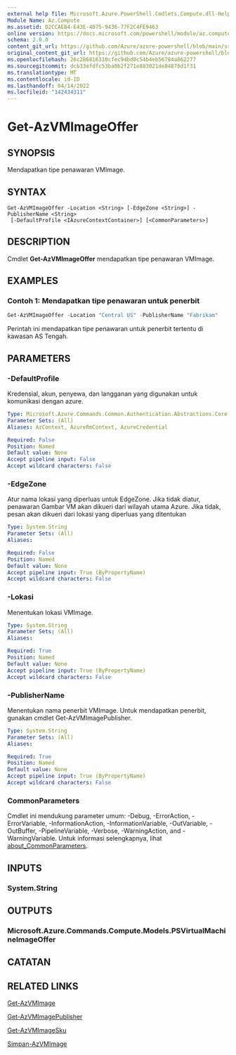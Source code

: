 ```yaml
---
external help file: Microsoft.Azure.PowerShell.Cmdlets.Compute.dll-Help.xml
Module Name: Az.Compute
ms.assetid: D2CCAEB4-E43E-4075-9436-77F2C4FE9463
online version: https://docs.microsoft.com/powershell/module/az.compute/get-azvmimageoffer
schema: 2.0.0
content_git_url: https://github.com/Azure/azure-powershell/blob/main/src/Compute/Compute/help/Get-AzVMImageOffer.md
original_content_git_url: https://github.com/Azure/azure-powershell/blob/main/src/Compute/Compute/help/Get-AzVMImageOffer.md
ms.openlocfilehash: 26c286816310cfec94bd0c54b4eb56784a862277
ms.sourcegitcommit: dcb33efdfc53ba0b2f271e883021de84878d1f31
ms.translationtype: MT
ms.contentlocale: id-ID
ms.lasthandoff: 04/14/2022
ms.locfileid: "142434311"
---
```

# Get-AzVMImageOffer

## SYNOPSIS
Mendapatkan tipe penawaran VMImage.

## SYNTAX

```
Get-AzVMImageOffer -Location <String> [-EdgeZone <String>] -PublisherName <String>
 [-DefaultProfile <IAzureContextContainer>] [<CommonParameters>]
```

## DESCRIPTION
Cmdlet **Get-AzVMImageOffer** mendapatkan tipe penawaran VMImage.

## EXAMPLES

### Contoh 1: Mendapatkan tipe penawaran untuk penerbit
```powershell
Get-AzVMImageOffer -Location "Central US" -PublisherName "Fabrikam"
```

Perintah ini mendapatkan tipe penawaran untuk penerbit tertentu di kawasan AS Tengah.

## PARAMETERS

### -DefaultProfile
Kredensial, akun, penyewa, dan langganan yang digunakan untuk komunikasi dengan azure.

```yaml
Type: Microsoft.Azure.Commands.Common.Authentication.Abstractions.Core.IAzureContextContainer
Parameter Sets: (All)
Aliases: AzContext, AzureRmContext, AzureCredential

Required: False
Position: Named
Default value: None
Accept pipeline input: False
Accept wildcard characters: False
```

### -EdgeZone
Atur nama lokasi yang diperluas untuk EdgeZone. Jika tidak diatur, penawaran Gambar VM akan dikueri dari wilayah utama Azure. Jika tidak, pesan akan dikueri dari lokasi yang diperluas yang ditentukan

```yaml
Type: System.String
Parameter Sets: (All)
Aliases:

Required: False
Position: Named
Default value: None
Accept pipeline input: True (ByPropertyName)
Accept wildcard characters: False
```

### -Lokasi
Menentukan lokasi VMImage.

```yaml
Type: System.String
Parameter Sets: (All)
Aliases:

Required: True
Position: Named
Default value: None
Accept pipeline input: True (ByPropertyName)
Accept wildcard characters: False
```

### -PublisherName
Menentukan nama penerbit VMImage.
Untuk mendapatkan penerbit, gunakan cmdlet Get-AzVMImagePublisher.

```yaml
Type: System.String
Parameter Sets: (All)
Aliases:

Required: True
Position: Named
Default value: None
Accept pipeline input: True (ByPropertyName)
Accept wildcard characters: False
```

### CommonParameters
Cmdlet ini mendukung parameter umum: -Debug, -ErrorAction, -ErrorVariable, -InformationAction, -InformationVariable, -OutVariable, -OutBuffer, -PipelineVariable, -Verbose, -WarningAction, and -WarningVariable. Untuk informasi selengkapnya, lihat [about_CommonParameters](http://go.microsoft.com/fwlink/?LinkID=113216).

## INPUTS

### System.String

## OUTPUTS

### Microsoft.Azure.Commands.Compute.Models.PSVirtualMachineImageOffer

## CATATAN

## RELATED LINKS

[Get-AzVMImage](./Get-AzVMImage.md)

[Get-AzVMImagePublisher](./Get-AzVMImagePublisher.md)

[Get-AzVMImageSku](./Get-AzVMImageSku.md)

[Simpan-AzVMImage](./Save-AzVMImage.md)


